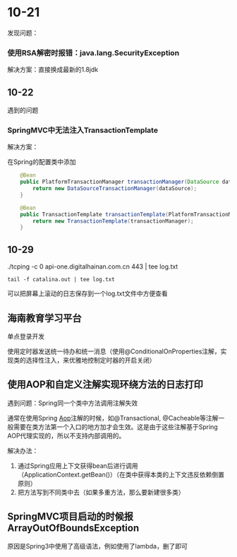 

# 10-21

发现问题：

### 使用RSA解密时报错：java.lang.SecurityException

解决方案：直接换成最新的1.8jdk

## 10-22

遇到的问题

### SpringMVC中无法注入TransactionTemplate

解决方案：

在Spring的配置类中添加

~~~java
    @Bean
    public PlatformTransactionManager transactionManager(DataSource dataSource) {
        return new DataSourceTransactionManager(dataSource);
    }

    @Bean
    public TransactionTemplate transactionTemplate(PlatformTransactionManager transactionManager) {
        return new TransactionTemplate(transactionManager);
    }
~~~

## 10-29

./tcping -c 0 api-one.digitalhainan.com.cn 443 | tee log.txt

~~~she
tail -f catalina.out | tee log.txt
~~~

可以把屏幕上滚动的日志保存到一个log.txt文件中方便查看



## 海南教育学习平台

单点登录开发

使用定时器发送统一待办和统一消息（使用@ConditionalOnProperties注解，实现类的选择性注入，来优雅地控制定时器的开启关闭）



## 使用AOP和自定义注解实现环绕方法的日志打印

遇到问题：Spring同一个类中方法调用注解失效

通常在使用Spring [Aop](https://so.csdn.net/so/search?q=Aop&spm=1001.2101.3001.7020)注解的时候，如@Transactional, @Cacheable等注解一般需要在类方法第一个入口的地方加才会生效。这是由于这些注解基于Spring AOP代理实现的，所以不支持内部调用的。

解决办法：

1. 通过Spring应用上下文获得bean后进行调用（ApplicationContext.getBean()）（在类中获得本类的上下文违反依赖倒置原则）
2. 把方法写到不同类中去（如果多重方法，那么要新建很多类）

## SpringMVC项目**启动的时候**报ArrayOutOfBoundsException 

原因是Spring3中使用了高级语法，例如使用了lambda，删了即可

